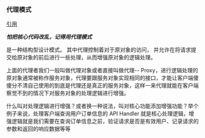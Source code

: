 ### 代理模式

[引用](https://mp.weixin.qq.com/s/FTXkgxkUzsHMIspCK60G4w)

**_怕把核心代码改乱，记得用代理模式_**

是一种结构型设计模式。 其中代理控制着对于原对象的访问， 并允许在将请求提交给原对象的前后进行一些处理，从而增强原对象的逻辑处理。

上面的代理者我们一般叫做代理对象或者直接叫做代理-- Proxy，进行逻辑处理的原对象通常被称作服务对象，代理要跟服务对象实现相同的接口，才能让客户端傻傻分不清自己使用的到底是代理还是真正的服务对象，这样一来代理就能在客户端察觉不到的情况下对服务对象的处理逻辑进行增强。

什么叫对处理逻辑进行增强？或者换一种说法，叫对核心功能添加增强功能？举个例子来说，处理客户端查询用户订单信息的 API Handler 就是核心处理逻辑，增强逻辑就是我们需要在查询订单信息之前，验证请求是否是有效用户、记录请求的参数和返回的响应数据等等